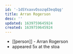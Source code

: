 ```yaml
---
id: '-1dSYxaxvOsozqd3eqQqg'
title: Arran Rogerson
desc: ''
updated: 1639759645924
created: 1639759645924
---
```



- [[person]] - Arran Rogerson
- appeared 5x at the stoa
